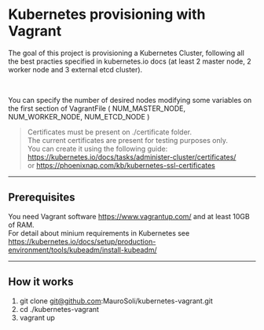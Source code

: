 # Kubernetes provisioning with Vagrant

The goal of this project is provisioning a Kubernetes Cluster, following all the best practies specified in kubernetes.io docs (at least 2 master node, 2 worker node and 3 external etcd cluster).

<br/>

You can specify the number of desired nodes modifying some variables on the first section of VagrantFile ( NUM_MASTER_NODE, NUM_WORKER_NODE, NUM_ETCD_NODE )


>Certificates must be present on ./certificate folder. <br/>
>The current certificates are present for testing purposes only. <br/>
>You can create it using the following guide: 
>https://kubernetes.io/docs/tasks/administer-cluster/certificates/ <br/>
>or
>https://phoenixnap.com/kb/kubernetes-ssl-certificates


---

## Prerequisites
You need Vagrant software https://www.vagrantup.com/ and 
at least 10GB of RAM. <br/>
For detail about minium requirements in Kubernetes see https://kubernetes.io/docs/setup/production-environment/tools/kubeadm/install-kubeadm/

---

## How it works
1. git clone git@github.com:MauroSoli/kubernetes-vagrant.git
1. cd ./kubernetes-vagrant
1. vagrant up
